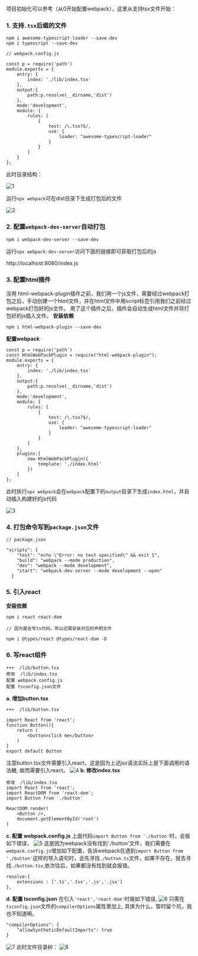 项目初始化可以参考（从0开始配置webpack），这里从支持tsx文件开始：
### 1. 支持`.tsx`后缀的文件
```
npm i awesome-typescript-loader --save-dev
npm i typescript --save-dev

// webpack.config.js

const p = require('path')
module.exports = {
    entry: {
        index: './lib/index.tsx'
    },
    output:{
        path:p.resolve(__dirname,'dist')
    },
    mode:'development',
    module: {
        rules: [
            {
                test: /\.tsx?$/,
                use: {
                    loader: "awesome-typescript-loader"
                }
            }
        ]
    }
};
```
此时目录结构：

![1](./images/1.png)

运行`npx webpack`可在dist目录下生成打包后的文件

![2](./images/2.png)

### 2. 配置`webpack-dev-server`自动打包
```
npm i webpack-dev-server --save-dev
```
运行`npx webpack-dev-server`访问下面的链接即可获取打包后的js

http://localhost:8080/index.js

### 3. 配置html插件
没用 html-webpack-plugin插件之前，我们用一个js文件，需要经过webpack打包之后，手动创建一个html文件，并在html文件中用script标签引用我们之前经过webpack打包好的js文件。
用了这个插件之后，插件会自动生成html文件并将打包好的js插入文件。
**安装依赖**
```
npm i html-webpack-plugin --save-dev
```
**配置webpack**
```
const p = require('path')
const HtmlWebPackPlugin = require("html-webpack-plugin");
module.exports = {
    entry: {
        index: './lib/index.tsx'
    },
    output:{
        path:p.resolve(__dirname,'dist')
    },
    mode:'development',
    module: {
        rules: [
            {
                test: /\.tsx?$/,
                use: {
                    loader: "awesome-typescript-loader"
                }
            }
        ]
    },
    plugins:[
        new HtmlWebPackPlugin({
            template: './index.html'
        })
    ]
};
```
此时执行`npx webpack`会在`webpack`配置下的`output`目录下生成`index.html`，并自动插入构建好的js代码

![3](./images/3.png)

### 4. 打包命令写到`package.json`文件
```
// package.json

"scripts": {
    "test": "echo \"Error: no test specified\" && exit 1",
    "build": "webpack --mode production",
    "dev": "webpack --mode development",
    "start": "webpack-dev-server --mode development --open"
  }
```
### 5. 引入react
**安装依赖**
```
npm i react react-dom

// 因为是在写ts代码，所以还需安装对应的声明文件

npm i @types/react @types/react-dom -D 
```
### 6. 写react组件
```
+++  /lib/button.tsx
修改  /lib/index.tsx
配置 webpack.config.js
配置 tsconfig.json文件
```
**a. 增加button.tsx**
```
+++  /lib/button.tsx

import React from 'react';
function Button(){
    return (
        <button>click me</button>
    )
}
export default Button
```
注意button.tsx文件需要引入react，这是因为上述jsx语法实际上是下面调用的语法糖, 故而需要引入react。
![4](./images/4.png)
**b. 修改index.tsx**
```
修改  /lib/index.tsx
import React from 'react';
import ReactDOM from 'react-dom';
import Button from './button'

ReactDOM.render(
    <Button />,
    document.getElementById('root')
)
```
**c. 配置 webpack.config.js**
上面代码`import Button from './button'`时，会报如下错误，
![5](./images/5.png)
这是因为webpack没有找到'./button'文件，我们需要在`webpack.config.js`增加如下配置，告诉webpack在遇到`import Button from './button'`这样的导入语句时，会先寻找`./button.ts`文件，如果不存在，就去寻找`./button.tsx`,依次往后，如果都没有找到就会报错。
```
resolve:{
    extensions : ['.ts','.tsx','.js','.jsx']
},
```
**d. 配置 tsconfig.json**
在引入`'react','react-dom'`时报如下错误,
![6](./images/6.png)
只需在`tsconfig.json`文件的`compilerOptions`属性里加上, 具体为什么，暂时留个坑，我也不知道啊。
```
"compilerOptions": {
    "allowSyntheticDefaultImports": true
}
```
![7](./images/7.png)
此时文件目录树：
![8](./images/8.png)